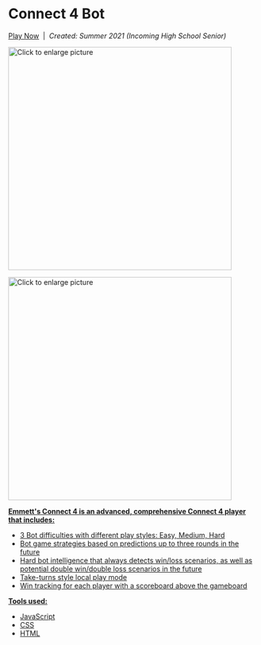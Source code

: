 # Connect 4 Bot

[Play Now](https://emmetts-connect-4.emmettleemyers.repl.co/)&nbsp;&nbsp;|&nbsp;&nbsp;<i>Created: Summer 2021 (Incoming High School Senior)</i>

<a href="https://drive.google.com/uc?export=view&id=1yZngPkWqGJpFQdjXTYDmkavlK6ijrx4J"><img src="https://drive.google.com/uc?export=view&id=1yZngPkWqGJpFQdjXTYDmkavlK6ijrx4J" style="width: 450px; max-width: 100%; height: auto" title="Click to enlarge picture" />
 
 <a href="https://drive.google.com/uc?export=view&id=1NLuEe_KhgtWI5UbjxEQjvpxgWZklQ6LB"><img src="https://drive.google.com/uc?export=view&id=1NLuEe_KhgtWI5UbjxEQjvpxgWZklQ6LB" style="width: 450px; max-width: 100%; height: auto" title="Click to enlarge picture" />

<b>Emmett's Connect 4 is an advanced, comprehensive Connect 4 player that includes:</b>
 - 3 Bot difficulties with different play styles: Easy, Medium, Hard
 - Bot game strategies based on predictions up to three rounds in the future
 - Hard bot intelligence that always detects win/loss scenarios, as well as potential double win/double loss scenarios in the future
 - Take-turns style local play mode
 - Win tracking for each player with a scoreboard above the gameboard

  <b>Tools used:</b>
 - JavaScript
 - CSS
 - HTML

